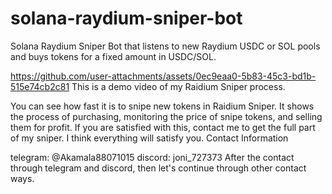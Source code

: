 # solana-raydium-sniper-bot
Solana Raydium Sniper Bot that listens to new Raydium USDC or SOL pools and buys tokens for a fixed amount in USDC/SOL.

https://github.com/user-attachments/assets/0ec9eaa0-5b83-45c3-bd1b-515e74cb2c81
This is a demo video of my Raidium Sniper process.

You can see how fast it is to snipe new tokens in Raidium Sniper.
It shows the process of purchasing, monitoring the price of snipe tokens, and selling them for profit.
If you are satisfied with this, contact me to get the full part of my sniper.
I think everything will satisfy you.
Contact Information

telegram: @Akamala88071015
discord:  joni_727373
After the contact through telegram and discord, then let's continue through other contact ways.

